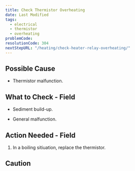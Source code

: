 ```yaml
---
title: Check Thermistor Overheating
date: Last Modified 
tags:
  - electrical
  - thermistor
  - overheating
problemCode:
resolutionCode: 304
nextStepURL: "/heating/check-heater-relay-overheating/"
---
```

## Possible Cause

- Thermistor malfunction.

## What to Check - Field

- Sediment build-up.

- General malfunction.

## Action Needed - Field

1) In a boiling sitiuation, replace the thermistor.

## Caution
